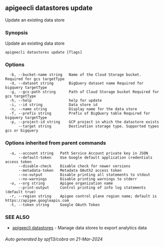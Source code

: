## apigeecli datastores update

Update an existing data store

### Synopsis

Update an existing data store

```
apigeecli datastores update [flags]
```

### Options

```
  -b, --bucket-name string   Name of the Cloud Storage bucket. Required for gcs targetType
  -d, --dataset string       BigQuery dataset name Required for bigquery targetType
  -g, --gcs-path string      Path of Cloud Storage bucket Required for gcs targetType
  -h, --help                 help for update
  -i, --id string            Data store id
  -n, --name string          Display name for the data store
  -f, --prefix string        Prefix of BigQuery table Required for bigquery targetType
  -p, --project-id string    GCP project in which the datastore exists
      --target string        Destination storage type. Supported types gcs or bigquery
```

### Options inherited from parent commands

```
  -a, --account string   Path Service Account private key in JSON
      --default-token    Use Google default application credentials access token
      --disable-check    Disable check for newer versions
      --metadata-token   Metadata OAuth2 access token
      --no-output        Disable printing all statements to stdout
      --no-warnings      Disable printing warnings to stderr
  -o, --org string       Apigee organization name
      --print-output     Control printing of info log statements (default true)
  -r, --region string    Apigee control plane region name; default is https://apigee.googleapis.com
  -t, --token string     Google OAuth Token
```

### SEE ALSO

* [apigeecli datastores](apigeecli_datastores.md)	 - Manage data stores to export analytics data

###### Auto generated by spf13/cobra on 21-Mar-2024
